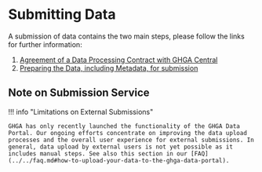 # Submitting Data


A submission of data contains the two main steps, please follow the links for further information:

1. [ Agreement of a Data Processing Contract with GHGA Central](dpc_preparation.md)
1. [Preparing the Data, including Metadata, for submission](submitter_guide.md)

## Note on Submission Service

!!! info "Limitations on External Submissions"

    GHGA has only recently launched the functionality of the GHGA Data Portal. Our ongoing efforts concentrate on improving the data upload processes and the overall user experience for external submissions. In general, data upload by external users is not yet possible as it includes manual steps. See also this section in our [FAQ](../../faq.md#how-to-upload-your-data-to-the-ghga-data-portal).